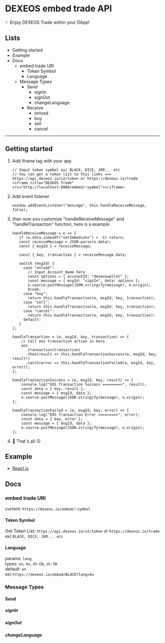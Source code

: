# DEXEOS embed trade API
✨ Enjoy DEXEOS Trade within your DApp!  
## Lists
- Getting started
- Example
- Docs
    - embed trade URI
        - Token Symbol
        - Language
    - Message Types
        - Send
            - signIn
            - signOut
            - changeLanguage
        - Receive
            - onload
            - buy
            - sell
            - cancel
---
## Getting started
1. Add iframe tag with your app 
    ```
    // Input token symbol ex) BLACK, DICE, JKR... etc
    // You can get a token list to this links ==>  https://api.dexeos.io/v2/token or https://dexeos.io/trade  
    <iframe title="DEXEOS Trade" src="http://localhost:8000/embed/:symbol"></iframe>
    ```
2. Add event listener
    ```
    window.addEventListener("message", this.handleReceiveMessage, false);
    ```
3. then now you customize "handleReceiveMessage" and "handleTransaction" function, here is a example
    ```
   handleReceiveMessage = e => {
       if (e.data.indexOf("setImmediate") > -1) return;
       const receiveMessage = JSON.parse(e.data);
       const { msgId } = receiveMessage;
   
       const { key, transaction } = receiveMessage.data;
   
       switch (msgId) {
         case "onload":
           // Input Account Name here
           const options = { accountId: "dexeoswallet" };
           const message = { msgId: "signIn", data: options };
           e.source.postMessage(JSON.stringify(message), e.origin);
           break;
         case "buy":
           return this.handleTransaction(e, msgId, key, transaction);
         case "sell":
           return this.handleTransaction(e, msgId, key, transaction);
         case "cancel":
           return this.handleTransaction(e, msgId, key, transaction);
         default:
       }
    };
    
   handleTransaction = (e, msgId, key, transaction) => {
        // Call eos transaction action in here
        eos
          .transaction(transaction)
          .then(result => this.handleTransactionSuccess(e, msgId, key, result))
          .catch(error => this.handleTransactionFailed(e, msgId, key, error));
   };
    
    handleTransactionSuccess = (e, msgId, key, result) => {
        console.log("EOS Transaction Success ========>", result);
        const data = { key, result };
        const message = { msgId, data };
        e.source.postMessage(JSON.stringify(message), e.origin);
    };
    
    handleTransactionFailed = (e, msgId, key, error) => {
        console.log("EOS Transaction Error ========>", error);
        const data = { key, error };
        const message = { msgId, data };
        e.source.postMessage(JSON.stringify(message), e.origin);
    };
    ```
4. 🍺 That's all :D

## Example
- [React.js](example/react/index.jsx)
## Docs
### embed trade URI
current: `https://dexeos.io/embed/:symbol`  
#### Token Symbol
Get Token List: `https://api.dexeos.io/v2/token` or `https://dexeos.io/trade`  
ex) `BLACK, DICE, JKR... etc`  
#### Language
params: `lang`  
types: `en`, `ko`, `zh-CN`, `zh-TW`  
default: `en`  
ex) `https://dexeos.io/embed/BLACK?lang=ko`
### Message Types
#### Send
##### signIn
##### signOut
##### changeLanguage